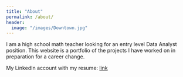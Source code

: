```yaml
---
title: "About"
permalink: /about/
header:
  image: "/images/Downtown.jpg"
---
```


I am a high school math teacher looking for an entry level Data Analyst position.
This website is a portfolio of the projects I have worked on in preparation for
a career change.

My LinkedIn account with my resume: [link](https://www.linkedin.com/in/john-garcia-751934160/)
